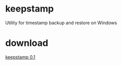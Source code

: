 keepstamp
=========

Utility for timestamp backup and restore on Windows

download
========
[keepstamp 0.1](http://www.mediafire.com/?ddzahxs963j3kb5)
